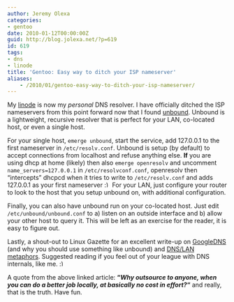 ```yaml
---
author: Jeremy Olexa
categories:
- gentoo
date: 2010-01-12T00:00:00Z
guid: http://blog.jolexa.net/?p=619
id: 619
tags:
- dns
- linode
title: 'Gentoo: Easy way to ditch your ISP nameserver'
aliases:
    - /2010/01/gentoo-easy-way-to-ditch-your-isp-nameserver/
---
```


My [linode][1] is now my *personal* DNS resolver. I have officially ditched the ISP nameservers from this point forward now that I found [unbound][2]. Unbound is a lightweight, recursive resolver that is perfect for your LAN, co-located host, or even a single host.

For your single host, `emerge unbound`, start the service, add 127.0.0.1 to the first nameserver in `/etc/resolv.conf`. Unbound is setup (by default) to accept connections from localhost and refuse anything else. **If** you are using dhcp at home (likely) then also `emerge openresolv` and uncomment `name_servers=127.0.0.1` in `/etc/resolvconf.conf`, openresolv then &#8220;intercepts&#8221; dhcpcd when it tries to write to `/etc/resolv.conf` and adds 127.0.0.1 as your first nameserver <img src="http://blog.jolexa.net/wp-includes/images/smilies/simple-smile.png" alt=":)" class="wp-smiley" style="height: 1em; max-height: 1em;" /> For your LAN, just configure your router to look to the host that you setup unbound on, with additional configuration.

Finally, you can also have unbound run on your co-located host. Just edit `/etc/unbound/unbound.conf` to a) listen on an outside interface and b) allow your other host to query it. This will be left as an exercise for the reader, it is easy to figure out.

Lastly, a shout-out to Linux Gazette for an excellent write-up on [GoogleDNS][3] (and why you should use something like unbound) and [DNS/LAN metaphors][4]. Suggested reading if you feel out of your league with DNS internals, like me. <img src="http://blog.jolexa.net/wp-includes/images/smilies/simple-smile.png" alt=":)" class="wp-smiley" style="height: 1em; max-height: 1em;" />

A quote from the above linked article: **&#8220;*Why outsource to anyone, when you can do a better job locally, at basically no cost in effort?*&#8220;** and really, that is the truth. Have fun.

 [1]: http://blog.jolexa.net/tag/linode/
 [2]: http://unbound.net/
 [3]: http://linuxgazette.net/170/googledns.html
 [4]: http://linuxgazette.net/170/lan.html
